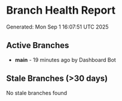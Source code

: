 # Branch Health Report
Generated: Mon Sep  1 16:07:51 UTC 2025

## Active Branches
- **main** - 19 minutes ago by Dashboard Bot

## Stale Branches (>30 days)
No stale branches found
